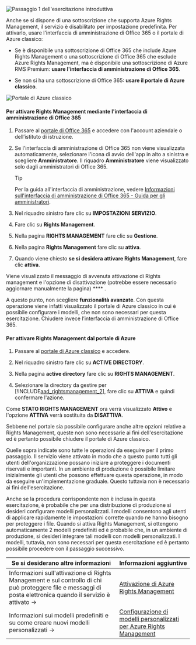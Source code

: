 ![Passaggio 1 dell'esercitazione introduttiva](../media/AzRMS_QuickStartSteps1.PNG)

Anche se si dispone di una sottoscrizione che supporta Azure Rights Management, il servizio è disabilitato per impostazione predefinita. Per attivarlo, usare l'interfaccia di amministrazione di Office 365 o il portale di Azure classico:

-   Se è disponibile una sottoscrizione di Office 365 che include Azure Rights Management o una sottoscrizione di Office 365 che esclude Azure Rights Management, ma è disponibile una sottoscrizione di Azure RMS Premium: **usare l'interfaccia di amministrazione di Office 365**.

-   Se non si ha una sottoscrizione di Office 365: **usare il portale di Azure classico**.

![Portale di Azure classico](../media/AzRMS_Tutorial_1_Screenshots.png)

#### Per attivare Rights Management mediante l'interfaccia di amministrazione di Office 365

1.  Passare al [portale di Office 365](https://portal.office.com/) e accedere con l'account aziendale o dell’istituto di istruzione.

2.  Se l'interfaccia di amministrazione di Office 365 non viene visualizzata automaticamente, selezionare l'icona di avvio dell'app in alto a sinistra e scegliere **Amministratore**. Il riquadro **Amministratore** viene visualizzato solo dagli amministratori di Office 365.

    > [!TIP]
    > Per la guida all'interfaccia di amministrazione, vedere [Informazioni sull'interfaccia di amministrazione di Office 365 - Guida per gli amministratori](https://support.office.com/article/About-the-Office-365-admin-center-Admin-Help-58537702-d421-4d02-8141-e128e3703547).

3.  Nel riquadro sinistro fare clic su **IMPOSTAZIONI SERVIZIO**.

4.  Fare clic su **Rights Management**.

5.  Nella pagina **RIGHTS MANAGEMENT** fare clic su **Gestione**.

6.  Nella pagina **Rights Management** fare clic su **attiva**.

7.  Quando viene chiesto **se si desidera attivare Rights Management**, fare clic **attiva**.

Viene visualizzato il messaggio di avvenuta attivazione di Rights management e l'opzione di disattivazione (potrebbe essere necessario aggiornare manualmente la pagina) **** .

A questo punto, non scegliere **funzionalità avanzate**. Con questa operazione viene infatti visualizzato il portale di Azure classico in cui è possibile configurare i modelli, che non sono necessari per questa esercitazione. Chiudere invece l’interfaccia di amministrazione di Office 365.

#### Per attivare Rights Management dal portale di Azure

1.  Passare al [portale di Azure classico](http://go.microsoft.com/fwlink/p/?LinkID=275081) e accedere.

2.  Nel riquadro sinistro fare clic su **ACTIVE DIRECTORY**.

3.  Nella pagina **active directory** fare clic su **RIGHTS MANAGEMENT**.

4.  Selezionare la directory da gestire per [!INCLUDE[aad_rightsmanagement_2](../includes/aad_rightsmanagement_2_md.md)], fare clic su **ATTIVA** e quindi confermare l'azione.

Come **STATO RIGHTS MANAGEMENT** ora verrà visualizzato **Attivo** e l'opzione **ATTIVA** verrà sostituita da **DISATTIVA**.

Sebbene nel portale sia possibile configurare anche altre opzioni relative a Rights Management, queste non sono necessarie ai fini dell'esercitazione ed è pertanto possibile chiudere il portale di Azure classico.

Quelle sopra indicate sono tutte le operazioni da eseguire per il primo passaggio. Il servizio viene attivato in modo che a questo punto tutti gli utenti dell'organizzazione possano iniziare a proteggere i documenti riservati e importanti. In un ambiente di produzione è possibile limitare inizialmente gli utenti che possono effettuare questa operazione, in modo da eseguire un'implementazione graduale. Questo tuttavia non è necessario ai fini dell'esercitazione.

Anche se la procedura corrispondente non è inclusa in questa esercitazione, è probabile che per una distribuzione di produzione si desideri configurare modelli personalizzati. I modelli consentono agli utenti di applicare rapidamente le impostazioni corrette quando ne hanno bisogno per proteggere i file. Quando si attiva Rights Management, si ottengono automaticamente 2 modelli predefiniti ed è probabile che, in un ambiente di produzione, si desideri integrare tali modelli con modelli personalizzati. I modelli, tuttavia, non sono necessari per questa esercitazione ed è pertanto possibile procedere con il passaggio successivo.

|Se si desiderano altre informazioni|Informazioni aggiuntive|
|--------------------------------|--------------------------|
|Informazioni sull'attivazione di Rights Management e sul controllo di chi può proteggere file e messaggi di posta elettronica quando il servizio è attivato   →|[Attivazione di Azure Rights Management](../deploy-use/activate-azure-classic.md)|
|Informazioni sui modelli predefiniti e su come creare nuovi modelli personalizzati   →|[Configurazione di modelli personalizzati per Azure Rights Management](../deploy-use/create-template.md)|


<!--HONumber=Apr16_HO3-->


